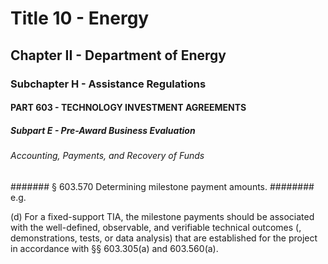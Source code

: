 
# Title 10 - Energy
## Chapter II - Department of Energy
### Subchapter H - Assistance Regulations
#### PART 603 - TECHNOLOGY INVESTMENT AGREEMENTS
##### Subpart E - Pre-Award Business Evaluation
###### Accounting, Payments, and Recovery of Funds
####### § 603.570 Determining milestone payment amounts.
######## e.g.

(d) For a fixed-support TIA, the milestone payments should be associated with the well-defined, observable, and verifiable technical outcomes (, demonstrations, tests, or data analysis) that are established for the project in accordance with §§ 603.305(a) and 603.560(a).
